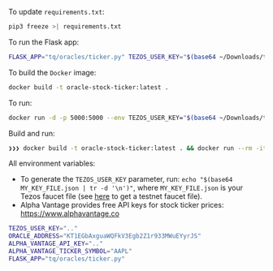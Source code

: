 
To update `requirements.txt`:

```bash
pip3 freeze >| requirements.txt 
```

To run the Flask app:

```bash
FLASK_APP="tq/oracles/ticker.py" TEZOS_USER_KEY="$(base64 ~/Downloads/tz1R3vJ5TV8Y5pVj8dicBR23Zv8JArusDkYr.json | tr -d '\n')" ORACLE_ADDRESS="KT1EGbAxguaWQFkV3Egb2Z1r933MWuEYyrJS" ALPHA_VANTAGE_API_KEY=".." ALPHA_VANTAGE_TICKER_SYMBOL="AAPL" flask run
```

To build the `Docker` image:

```bash
docker build -t oracle-stock-ticker:latest .
```

To run:

```bash
docker run -d -p 5000:5000 --env TEZOS_USER_KEY="$(base64 ~/Downloads/tz1R3vJ5TV8Y5pVj8dicBR23Zv8JArusDkYr.json | tr -d '\n')" --env ORACLE_ADDRESS="KT1EGbAxguaWQFkV3Egb2Z1r933MWuEYyrJS" --env ALPHA_VANTAGE_API_KEY=".." --env ALPHA_VANTAGE_TICKER_SYMBOL="AAPL" oracle-stock-ticker
```

Build and run:

```bash
❯❯❯ docker build -t oracle-stock-ticker:latest . && docker run --rm -it -p 5000:5000 --env TEZOS_USER_KEY="$(base64 ~/Downloads/tz1R3vJ5TV8Y5pVj8dicBR23Zv8JArusDkYr.json | tr -d '\n')" --env ORACLE_ADDRESS="KT1EGbAxguaWQFkV3Egb2Z1r933MWuEYyrJS" --env ALPHA_VANTAGE_API_KEY=".." --env ALPHA_VANTAGE_TICKER_SYMBOL="AAPL" --env FLASK_APP="tq/oracles/ticker.py" oracle-stock-ticker
```

All environment variables:

- To generate the `TEZOS_USER_KEY` parameter, run: `echo "$(base64 MY_KEY_FILE.json | tr -d '\n')"`,
  where `MY_KEY_FILE.json` is your Tezos faucet file (see [here](https://faucet.tzalpha.net/) to get a testnet faucet file).
- Alpha Vantage provides free API keys for stock ticker prices: https://www.alphavantage.co

```bash
TEZOS_USER_KEY=".."
ORACLE_ADDRESS="KT1EGbAxguaWQFkV3Egb2Z1r933MWuEYyrJS"
ALPHA_VANTAGE_API_KEY=".."
ALPHA_VANTAGE_TICKER_SYMBOL="AAPL"
FLASK_APP="tq/oracles/ticker.py"
```

